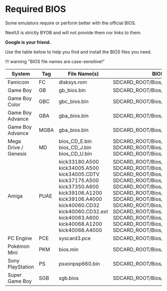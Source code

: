 # Required BIOS

Some emulators require or perform better with the official BIOS.

NextUI is strictly BYOB and will not provide them nor links to them.

**Google is your friend.**

Use the table below to help you find and install the BIOS files you need.

!!! warning "BIOS file names are case-sensitive!"

| System               | Tag  | File Name(s)                               | BIOS Directory                                                                                              |
|----------------------|------|--------------------------------------------|-------------------------------------------------------------------------------------------------------------|
| Famicom              | FC   | disksys.rom                                | SDCARD_ROOT/Bios/FC/disksys.rom                                                                             |
| Game Boy             | GB   | gb_bios.bin                                | SDCARD_ROOT/Bios/GB/gb_bios.bin                                                                             |
| Game Boy Color       | GBC  | gbc_bios.bin                               | SDCARD_ROOT/Bios/GBC/gbc_bios.bin                                                                           |
| Game Boy Advance     | GBA  | gba_bios.bin                               | SDCARD_ROOT/Bios/GBA/gba_bios.bin                                                                           |
| Game Boy Advance     | MGBA | gba_bios.bin                               | SDCARD_ROOT/Bios/MGBA/gba_bios.bin                                                                          |
| Mega Drive / Genesis | MD   | bios_CD_E.bin<br>bios_CD_J.bin<br>bios_CD_U.bin | SDCARD_ROOT/Bios/MD/bios_CD_E.bin<br>SDCARD_ROOT/Bios/MD/bios_CD_J.bin<br>SDCARD_ROOT/Bios/MD/bios_CD_U.bin |
| Amiga                | PUAE | kick33180.A500<br>kick34005.A500<br>kick34005.CDTV<br>kick37175.A500<br>kick37350.A600<br>kick39106.A1200<br>kick39106.A4000<br>kick40060.CD32<br>kick40060.CD32.ext<br>kick40063.A600<br>kick40068.A1200<br>kick40068.A4000 | SDCARD_ROOT/Bios/PUAE/kick33180.A500<br>SDCARD_ROOT/Bios/PUAE/kick34005.A500<br>SDCARD_ROOT/Bios/PUAE/kick34005.CDTV<br>SDCARD_ROOT/Bios/PUAE/kick37175.A500<br>SDCARD_ROOT/Bios/PUAE/kick37350.A600<br>SDCARD_ROOT/Bios/PUAE/kick39106.A1200<br>SDCARD_ROOT/Bios/PUAE/kick39106.A4000<br>SDCARD_ROOT/Bios/PUAE/kick40060.CD32<br>SDCARD_ROOT/Bios/PUAE/kick40060.CD32.ext<br>SDCARD_ROOT/Bios/PUAE/kick40063.A600<br>SDCARD_ROOT/Bios/PUAE/kick40068.A1200<br>SDCARD_ROOT/Bios/PUAE/kick40068.A4000<br>
| PC Engine            | PCE  | syscard3.pce                               | SDCARD_ROOT/Bios/PCE/syscard3.pce                                                                           |
| Pokémon Mini         | PKM  | bios.min                                   | SDCARD_ROOT/Bios/PKM/bios.min                                                                               |
| Sony PlayStation     | PS   | psxonpsp660.bin                            | SDCARD_ROOT/Bios/PS/psxonpsp660.bin                                                                         |
| Super Game Boy       | SGB  | sgb.bios                                   | SDCARD_ROOT/Bios/SGB/sgb.bios                                                                               |
